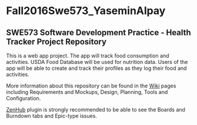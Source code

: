 # Fall2016Swe573_YaseminAlpay
## SWE573 Software Development Practice - Health Tracker Project Repository

This is a web app project. The app will track food consumption and activities. USDA Food Database will be used for nutrition data. Users of the app will be able to create and track their profiles as they log their food and activities. 

More information about this repository can be found in the [Wiki](https://github.com/yaseminalpay/Fall2016Swe573_YaseminAlpay/wiki) pages including Requirements and Mockups, Design, Planning, Tools and Configuration.

[ZenHub](https://www.zenhub.com/) plugin is strongly recommended to be able to see the Boards and Burndown tabs and Epic-type issues. 
